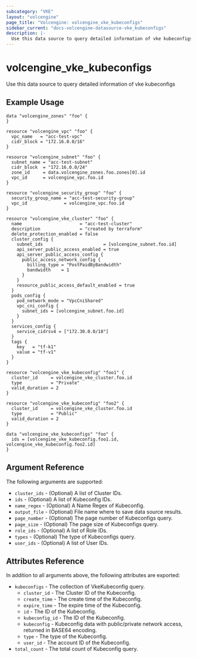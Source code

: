 ```yaml
---
subcategory: "VKE"
layout: "volcengine"
page_title: "Volcengine: volcengine_vke_kubeconfigs"
sidebar_current: "docs-volcengine-datasource-vke_kubeconfigs"
description: |-
  Use this data source to query detailed information of vke kubeconfigs
---
```

# volcengine_vke_kubeconfigs
Use this data source to query detailed information of vke kubeconfigs
## Example Usage
```hcl
data "volcengine_zones" "foo" {
}

resource "volcengine_vpc" "foo" {
  vpc_name   = "acc-test-vpc"
  cidr_block = "172.16.0.0/16"
}

resource "volcengine_subnet" "foo" {
  subnet_name = "acc-test-subnet"
  cidr_block  = "172.16.0.0/24"
  zone_id     = data.volcengine_zones.foo.zones[0].id
  vpc_id      = volcengine_vpc.foo.id
}

resource "volcengine_security_group" "foo" {
  security_group_name = "acc-test-security-group"
  vpc_id              = volcengine_vpc.foo.id
}

resource "volcengine_vke_cluster" "foo" {
  name                      = "acc-test-cluster"
  description               = "created by terraform"
  delete_protection_enabled = false
  cluster_config {
    subnet_ids                       = [volcengine_subnet.foo.id]
    api_server_public_access_enabled = true
    api_server_public_access_config {
      public_access_network_config {
        billing_type = "PostPaidByBandwidth"
        bandwidth    = 1
      }
    }
    resource_public_access_default_enabled = true
  }
  pods_config {
    pod_network_mode = "VpcCniShared"
    vpc_cni_config {
      subnet_ids = [volcengine_subnet.foo.id]
    }
  }
  services_config {
    service_cidrsv4 = ["172.30.0.0/18"]
  }
  tags {
    key   = "tf-k1"
    value = "tf-v1"
  }
}

resource "volcengine_vke_kubeconfig" "foo1" {
  cluster_id     = volcengine_vke_cluster.foo.id
  type           = "Private"
  valid_duration = 2
}

resource "volcengine_vke_kubeconfig" "foo2" {
  cluster_id     = volcengine_vke_cluster.foo.id
  type           = "Public"
  valid_duration = 2
}

data "volcengine_vke_kubeconfigs" "foo" {
  ids = [volcengine_vke_kubeconfig.foo1.id, volcengine_vke_kubeconfig.foo2.id]
}
```
## Argument Reference
The following arguments are supported:
* `cluster_ids` - (Optional) A list of Cluster IDs.
* `ids` - (Optional) A list of Kubeconfig IDs.
* `name_regex` - (Optional) A Name Regex of Kubeconfig.
* `output_file` - (Optional) File name where to save data source results.
* `page_number` - (Optional) The page number of Kubeconfigs query.
* `page_size` - (Optional) The page size of Kubeconfigs query.
* `role_ids` - (Optional) A list of Role IDs.
* `types` - (Optional) The type of Kubeconfigs query.
* `user_ids` - (Optional) A list of User IDs.

## Attributes Reference
In addition to all arguments above, the following attributes are exported:
* `kubeconfigs` - The collection of VkeKubeconfig query.
    * `cluster_id` - The Cluster ID of the Kubeconfig.
    * `create_time` - The create time of the Kubeconfig.
    * `expire_time` - The expire time of the Kubeconfig.
    * `id` - The ID of the Kubeconfig.
    * `kubeconfig_id` - The ID of the Kubeconfig.
    * `kubeconfig` - Kubeconfig data with public/private network access, returned in BASE64 encoding.
    * `type` - The type of the Kubeconfig.
    * `user_id` - The account ID of the Kubeconfig.
* `total_count` - The total count of Kubeconfig query.


